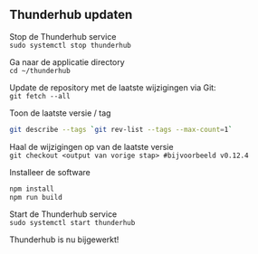 ## Thunderhub updaten

Stop de Thunderhub service  
`sudo systemctl stop thunderhub`

Ga naar de applicatie directory  
`cd ~/thunderhub`

Update de repository met de laatste wijzigingen via Git:  
`git fetch --all`

Toon de laatste versie / tag
```bash
git describe --tags `git rev-list --tags --max-count=1`
```

Haal de wijzigingen op van de laatste versie  
`git checkout <output van vorige stap> #bijvoorbeeld v0.12.4`

Installeer de software
```bash 
npm install
npm run build
```

Start de Thunderhub service  
`sudo systemctl start thunderhub`

Thunderhub is nu bijgewerkt!